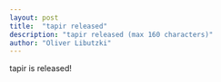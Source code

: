 ```yaml
---
layout: post
title:  "tapir released"
description: "tapir released (max 160 characters)"
author: "Oliver Libutzki"
---
```

tapir is released!
